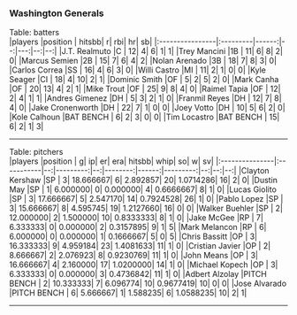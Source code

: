 ### Washington Generals

 Table: batters  
|players          |position  | hitsbb|  r| rbi| hr| sb| 
|:----------------|:---------|------:|--:|---:|--:|--:| 
|J.T. Realmuto    |C         |     12|  4|   6|  1|  1| 
|Trey Mancini     |1B        |     11|  6|   8|  2|  0| 
|Marcus Semien    |2B        |     15|  7|   6|  4|  2| 
|Nolan Arenado    |3B        |     18|  7|   8|  3|  0| 
|Carlos Correa    |SS        |     16|  4|   6|  3|  0| 
|Willi Castro     |MI        |     11|  2|   1|  0|  0| 
|Kyle Seager      |CI        |     18|  4|  10|  2|  1| 
|Dominic Smith    |OF        |      5|  2|   5|  2|  0| 
|Mark Canha       |OF        |     20| 13|   4|  2|  1| 
|Mike Trout       |OF        |     25|  9|   8|  4|  0| 
|Raimel Tapia     |OF        |     12|  2|   4|  1|  1| 
|Andres Gimenez   |DH        |      5|  3|   2|  1|  0| 
|Franmil Reyes    |DH        |     12|  7|   8|  4|  0| 
|Jake Cronenworth |DH        |     22|  7|   1|  0|  0| 
|Joey Votto       |DH        |     10|  5|   6|  2|  0| 
|Kole Calhoun     |BAT BENCH |      6|  2|   3|  0|  0| 
|Tim Locastro     |BAT BENCH |     15|  6|   2|  1|  3| 

* * *

 
Table: pitchers  
|players         |position    |  g|        ip| er|      era| hitsbb|      whip| so|  w| sv| 
|:---------------|:-----------|--:|---------:|--:|--------:|------:|---------:|--:|--:|--:| 
|Clayton Kershaw |SP          |  3| 18.666667|  6| 2.892857|     20| 1.0714286| 16|  2|  0| 
|Dustin May      |SP          |  1|  6.000000|  0| 0.000000|      4| 0.6666667|  8|  1|  0| 
|Lucas Giolito   |SP          |  3| 17.666667|  5| 2.547170|     14| 0.7924528| 26|  1|  0| 
|Pablo Lopez     |SP          |  3| 15.666667|  8| 4.595745|     19| 1.2127660| 16|  0|  0| 
|Walker Buehler  |SP          |  2| 12.000000|  2| 1.500000|     10| 0.8333333|  8|  1|  0| 
|Jake McGee      |RP          |  7|  6.333333|  0| 0.000000|      2| 0.3157895|  9|  1|  5| 
|Mark Melancon   |RP          |  6|  6.000000|  0| 0.000000|      1| 0.1666667|  5|  0|  5| 
|Chris Bassitt   |OP          |  3| 16.333333|  9| 4.959184|     23| 1.4081633| 11|  1|  0| 
|Cristian Javier |OP          |  2|  8.666667|  2| 2.076923|      8| 0.9230769| 11|  1|  0| 
|John Means      |OP          |  3| 16.666667|  4| 2.160000|     17| 1.0200000| 14|  1|  0| 
|Michael Kopech  |OP          |  3|  6.333333|  0| 0.000000|      3| 0.4736842| 11|  1|  0| 
|Adbert Alzolay  |PITCH BENCH |  2| 10.333333|  7| 6.096774|     10| 0.9677419| 10|  0|  0| 
|Jose Alvarado   |PITCH BENCH |  6|  5.666667|  1| 1.588235|      6| 1.0588235| 10|  2|  1| 


* * *


